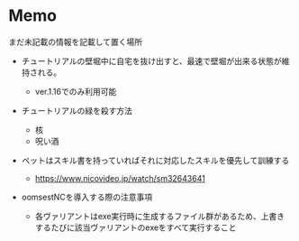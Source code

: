# Memo

まだ未記載の情報を記載して置く場所<br>

- チュートリアルの壁堀中に自宅を抜け出すと、最速で壁堀が出来る状態が維持される。
    - ver.1.16でのみ利用可能

- チュートリアルの緑を殺す方法
    - 核
    - 呪い酒

- ペットはスキル書を持っていればそれに対応したスキルを優先して訓練する
    - https://www.nicovideo.jp/watch/sm32643641

- oomsestNCを導入する際の注意事項
    - 各ヴァリアントはexe実行時に生成するファイル群があるため、上書きするたびに該当ヴァリアントのexeをすべて実行すること

